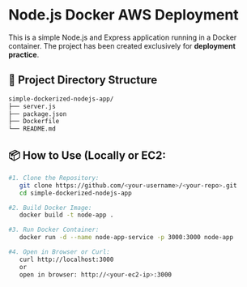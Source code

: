 # Node.js Docker AWS Deployment

This is a simple Node.js and Express application running in a Docker container. The project has been created exclusively for **deployment practice**.

## 📁 Project Directory Structure
```bash
simple-dockerized-nodejs-app/
├── server.js
├── package.json
├── Dockerfile
└── README.md
```

## 📦 How to Use (Locally or EC2:
```bash
#1. Clone the Repository:
   git clone https://github.com/<your-username>/<your-repo>.git
   cd simple-dockerized-nodejs-app

#2. Build Docker Image:
   docker build -t node-app .

#3. Run Docker Container:
   docker run -d --name node-app-service -p 3000:3000 node-app

#4. Open in Browser or Curl:
   curl http://localhost:3000
   or
   open in browser: http://<your-ec2-ip>:3000
